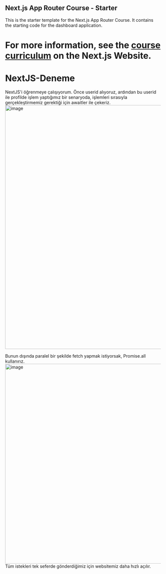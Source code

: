 ## Next.js App Router Course - Starter

This is the starter template for the Next.js App Router Course. It contains the starting code for the dashboard application.

For more information, see the [course curriculum](https://nextjs.org/learn) on the Next.js Website.
=======
# NextJS-Deneme
NextJS'i öğrenmeye çalışıyorum.
Önce userid alıyoruz, ardından bu userid ile profilde işlem yaptığımız bir senaryoda, işlemleri sırasıyla gerçekleştirmemiz gerektiği için awaitler ile çekeriz.
<img width="790" alt="image" src="https://github.com/user-attachments/assets/f4994a29-d233-48e5-a38d-0a91f39922c2" />

Bunun dışında paralel bir şekilde fetch yapmak istiyorsak, Promise.all kullanırız.
<img width="647" alt="image" src="https://github.com/user-attachments/assets/039426d1-05fb-4358-9303-93318a04ae10" />
Tüm istekleri tek seferde gönderdiğimiz için websitemiz daha hızlı açılır.
